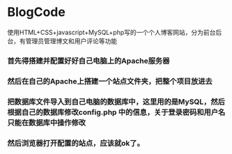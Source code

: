 # BlogCode
使用HTML+CSS+javascript+MySQL+php写的一个个人博客网站，分为前台后台，有管理员管理博文和用户评论等功能
### 首先得搭建并配置好好自己电脑上的Apache服务器
### 然后在自己的Apache上搭建一个站点文件夹，把整个项目放进去
### 把数据库文件导入到自己电脑的数据库中，这里用的是MySQL，然后根据自己的数据库修改config.php 中的信息，关于登录密码和用户名只能在数据库中操作修改
### 然后浏览器打开配置的站点，应该就ok了。
